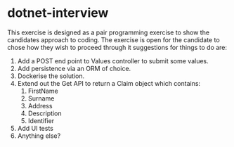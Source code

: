 # dotnet-interview

This exercise is designed as a pair programming exercise to show the candidates approach to coding. 
The exercise is open for the candidate to chose how they wish to proceed through it suggestions for things to do are:

1. Add a POST end point to Values controller to submit some values. 
2. Add persistence via an ORM of choice.
3. Dockerise the solution. 
4. Extend out the Get API to return a Claim object which contains: 
	1. FirstName
	2. Surname
	3. Address
	4. Description
	5. Identifier
5. Add UI tests 
6. Anything else? 